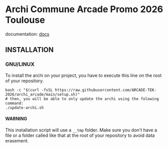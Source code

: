 # Archi Commune Arcade Promo 2026 Toulouse

documentation: [docs](https://arcade-tek-2026.github.io/archi_arcade/)

## INSTALLATION

### GNU/LINUX

To install the archi on your project, you have to execute this line on the root of your repository.

```
bash -c "$(curl -fsSL https://raw.githubusercontent.com/ARCADE-TEK-2026/archi_arcade/main/setup.sh)"
# then, you will be able to only update the archi using the folowing command:
./update-archi.sh
```

#### WARNING

This installation script will use a `__tmp` folder. Make sure you don't have a file or a folder called like that at the root of your repository to avoid data erasement.
